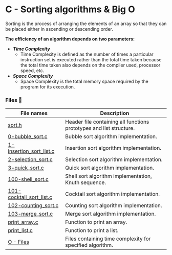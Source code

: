 # C - Sorting algorithms & Big O
Sorting is the process of arranging the elements of an array so that they can be placed either in ascending or descending order.</br>

**The efficiency of an algorithm depends on two parameters:**
* ***Time Complexity***
   * Time Complexity is defined as the number of times a particular instruction set is executed rather than the total time taken because the total time taken also depends on the compiler used, processor speed, etc.
* ***Space Complexity***
   * Space Complexity is the total memory space required by the program for its execution.
   
   
### Files :open_file_folder:
File names | Description
--- | ---
[sort.h](https://github.com/Donaldoo/holbertonschool-sorting_algorithms/blob/main/sort.h) | Header file containing all functions prototypes and list structure.
[0-bubble_sort.c](https://github.com/Donaldoo/holbertonschool-sorting_algorithms/blob/main/0-bubble_sort.c) | Bubble sort algorithm implementation.
[1-insertion_sort_list.c](https://github.com/Donaldoo/holbertonschool-sorting_algorithms/blob/main/1-insertion_sort_list.c) | Insertion sort algorithm implementation.
[2-selection_sort.c](https://github.com/Donaldoo/holbertonschool-sorting_algorithms/blob/main/2-selection_sort.c) | Selection sort algorithm implementation.
[3-quick_sort.c](https://github.com/Donaldoo/holbertonschool-sorting_algorithms/blob/main/3-quick_sort.c) | Quick sort algorithm implementation.
[100-shell_sort.c](https://github.com/Donaldoo/holbertonschool-sorting_algorithms/blob/main/100-shell_sort.c) | Shell sort algorithm implementation, Knuth sequence.
[101-cocktail_sort_list.c](https://github.com/Donaldoo/holbertonschool-sorting_algorithms/blob/main/101-cocktail_sort_list.c) | Cocktail sort algorithm implementation.
[102-counting_sort.c](https://github.com/Donaldoo/holbertonschool-sorting_algorithms/blob/main/102-counting_sort.c) | Counting sort algorithm implementation.
[103-merge_sort.c](https://github.com/Donaldoo/holbertonschool-sorting_algorithms/blob/main/) | Merge sort algorithm implementation.
[print_array.c](https://github.com/Donaldoo/holbertonschool-sorting_algorithms/blob/main/print_array.c) | Function to print an array.
[print_list.c](https://github.com/Donaldoo/holbertonschool-sorting_algorithms/blob/main/print_list.c) | Function to print a list.
[O - Files](https://github.com/Donaldoo/holbertonschool-sorting_algorithms/blob/main/) | Files containing time complexity for specified algorithm.
